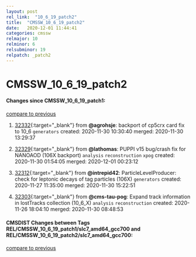 ```yaml
---
layout: post
rel_link:  "10_6_19_patch2"
title:  "CMSSW_10_6_19_patch2"
date:   2020-12-01 11:44:41
categories: cmssw
relmajor: 10
relminor: 6
relsubminor: 19
relpatch: _patch2
---
```


# CMSSW_10_6_19_patch2
#### Changes since CMSSW_10_6_19_patch1:
[compare to previous](https://github.com/cms-sw/cmssw/compare/CMSSW_10_6_19_patch1...CMSSW_10_6_19_patch2)



1. [32332](http://github.com/cms-sw/cmssw/pull/32332){:target="_blank"}  from **@agrohsje**: backport of cp5crx card fix to 10_6 `generators`  created: 2020-11-30 10:30:40 merged: 2020-11-30 13:29:37



2. [32329](http://github.com/cms-sw/cmssw/pull/32329){:target="_blank"}  from **@lathomas**: PUPPI v15 bug/crash fix for NANOAOD (106X backport)  `analysis`  `reconstruction`  `xpog`  created: 2020-11-30 01:54:05 merged: 2020-12-01 00:23:12



3. [32312](http://github.com/cms-sw/cmssw/pull/32312){:target="_blank"}  from **@intrepid42**: ParticleLevelProducer: check for leptonic decays of tag particles (106X) `generators`  created: 2020-11-27 11:35:00 merged: 2020-11-30 15:22:51



4. [32303](http://github.com/cms-sw/cmssw/pull/32303){:target="_blank"}  from **@cms-tau-pog**: Expand track information in lostTracks collection (10_6_X) `analysis`  `reconstruction`  created: 2020-11-26 18:04:10 merged: 2020-11-30 08:48:53



#### CMSDIST Changes between Tags REL/CMSSW_10_6_19_patch1/slc7_amd64_gcc700 and REL/CMSSW_10_6_19_patch2/slc7_amd64_gcc700:
[compare to previous](https://github.com/cms-sw/cmsdist/compare/REL/CMSSW_10_6_19_patch1/slc7_amd64_gcc700...REL/CMSSW_10_6_19_patch2/slc7_amd64_gcc700)


